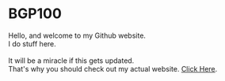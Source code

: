 <h1>BGP100</h1>
Hello, and welcome to my Github website.
<br>
I do stuff here.
<br><br>
It will be a miracle if this gets updated.
<br>
That's why you should check out my actual website. <a href="https://bled-makes-stuff.rep.co">Click Here</a>.

